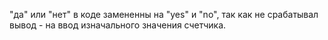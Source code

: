 "да" или "нет" в коде замененны  на "yes" и "no", так как не срабатывал вывод - на ввод изначального значения счетчика. 